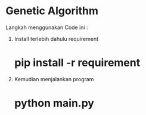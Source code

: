 # Genetic Algorithm

Langkah menggunakan Code ini :
  1. Install terlebih dahulu requirement 
      # pip install -r requirement
  2. Kemudian menjalankan program
      # python main.py
